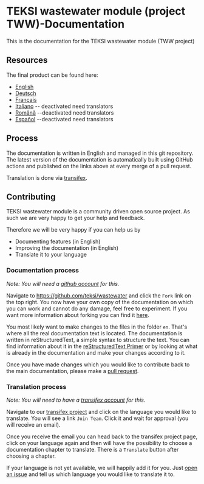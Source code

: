 # TEKSI wastewater module (project TWW)-Documentation
This is the documentation for the TEKSI wastewater module (TWW project)

## Resources

The final product can be found here:

 * [English](https://teksi.github.io/wastewater)
 * [Deutsch](https://teksi.github.io/wastewater/de)
 * [Français](https://teksi.github.io/wastewater/fr)
 * [Italiano](https://teksi.github.io/wastewater/it) -- deactivated need translators
 * [Română](https://teksi.github.io/wastewater/ro) --deactivated need translators
 * [Español](https://teksi.github.io/wastewater/es) --deactivated need translators

## Process

The documentation is written in English and managed in this git repository.
The latest version of the documentation is automatically built using GitHub actions and published on the links above at every merge of a pull request.

Translation is done via [transifex](https://app.transifex.com/organization/teksi).

## Contributing

TEKSI wastewater module is a community driven open source project. As such we are very happy to
get your help and feedback.

Therefore we will be very happy if you can help us by

 * Documenting features (in English)
 * Improving the documentation (in English)
 * Translate it to your language

### Documentation process

*Note: You will need a [github account](https://github.com/) for this.*

Navigate to https://github.com/teksi/wastewater and click the `Fork` link on the top
right. You now have your own copy of the documentation on which you can work
and cannot do any damage, feel free to experiment.
If you want more information about forking you can find it
[here](https://help.github.com/articles/fork-a-repo/).

You most likely want to make changes to the files in the folder `en`. That's
where all the real documentation text is located. The documentation is written
in reStructuredText, a simple syntax to structure the text. You can find
information about it in the [reStructuredText
Primer](https://sublime-and-sphinx-guide.readthedocs.io/en/latest/topics.html) or by looking at what is already in
the documentation and make your changes according to it.

Once you have made changes which you would like to contribute back to the main
documentation, please make a [pull
request](https://help.github.com/articles/using-pull-requests/).

### Translation process

*Note: You will need to have a [transifex account](https://transifex.com/) for this.*

Navigate to our [transifex
project](https://app.transifex.com/organization/teksi)
and click on the language you would like to translate. You will see a link
`Join Team`. Click it and wait for approval (you will receive an email).

Once you receive the email you can head back to the transifex project page,
click on your language again and then will have the possibility to choose a
documentation chapter to translate. There is a `Translate` button after
choosing a chapter.

If your language is not yet available, we will happily add it for you. Just
[open an issue](https://github.com/teksi/wastewater/issues/new/choose) and tell us which
language you would like to translate it to.
